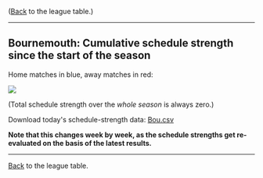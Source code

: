 ---
---
([Back](/leagues/england-premier-league) to the league table.)

-----

## Bournemouth: Cumulative schedule strength since the start of the season

Home matches in blue, away matches in red:


![](/assets/leagues/england-premier-league/2017/schedule-strengths/Bou.png/)

(Total schedule strength over the *whole season* is always zero.)


Download today's schedule-strength data: [Bou.csv](/assets/leagues/england-premier-league/2017/schedule-strengths/Bou.csv)

**Note that this changes week by week, as the schedule strengths get re-evaluated on the
basis of the latest results.**

-----

[Back](/leagues/england-premier-league) to the league table.


